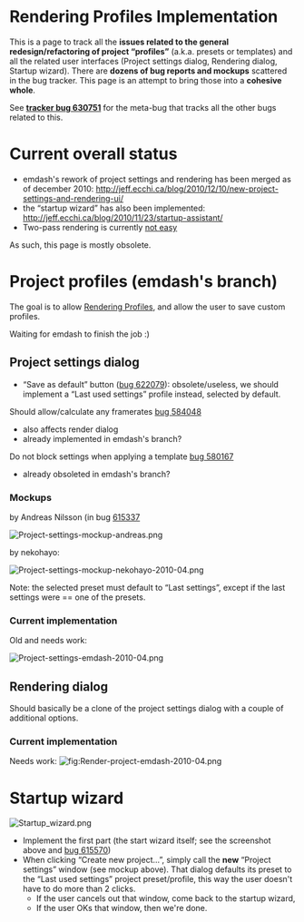 # Rendering Profiles Implementation

This is a page to track all the **issues related to the general
redesign/refactoring of project “profiles”** (a.k.a. presets or
templates) and all the related user interfaces (Project settings dialog,
Rendering dialog, Startup wizard). There are **dozens of bug reports and
mockups** scattered in the bug tracker. This page is an attempt to bring
those into a **cohesive whole**.

See **[tracker bug
630751](https://bugzilla.gnome.org/show_bug.cgi?id=630751)** for the
meta-bug that tracks all the other bugs related to this.

# Current overall status

-   emdash's rework of project settings and rendering has been merged as
    of december 2010:
    <http://jeff.ecchi.ca/blog/2010/12/10/new-project-settings-and-rendering-ui/>
-   the “startup wizard” has also been implemented:
    <http://jeff.ecchi.ca/blog/2010/11/23/startup-assistant/>
-   Two-pass rendering is currently [not
    easy](https://bugzilla.gnome.org/show_bug.cgi?id=603070)

As such, this page is mostly obsolete.

# Project profiles (emdash's branch)

The goal is to allow [Rendering
Profiles](Rendering_Profiles.md), and allow the user to save
custom profiles.

Waiting for emdash to finish the job :)

## Project settings dialog

-   “Save as default” button ([bug
    622079](https://bugzilla.gnome.org/show_bug.cgi?id=622079)):
    obsolete/useless, we should implement a “Last used settings” profile
    instead, selected by default.

Should allow/calculate any framerates [bug
584048](https://bugzilla.gnome.org/show_bug.cgi?id=584048)

-   also affects render dialog
-   already implemented in emdash's branch?

Do not block settings when applying a template [bug
580167](https://bugzilla.gnome.org/show_bug.cgi?id=580167)

-   already obsoleted in emdash's branch?

### Mockups

by Andreas Nilsson (in bug
[615337](https://bugzilla.gnome.org/show_bug.cgi?id=615337)

![](Project-settings-mockup-andreas.png "Project-settings-mockup-andreas.png")

by nekohayo:

![](Project-settings-mockup-nekohayo-2010-04.png "Project-settings-mockup-nekohayo-2010-04.png")

Note: the selected preset must default to “Last settings”, except if the
last settings were == one of the presets.

### Current implementation

Old and needs work:

![](Project-settings-emdash-2010-04.png "Project-settings-emdash-2010-04.png")

## Rendering dialog

Should basically be a clone of the project settings dialog with a couple
of additional options.

### Current implementation

Needs work:
![](Render-project-emdash-2010-04.png "fig:Render-project-emdash-2010-04.png")

# Startup wizard

![](Startup_wizard.png "Startup_wizard.png")

-   Implement the first part (the start wizard itself; see the
    screenshot above and [bug
    615570](https://bugzilla.gnome.org/show_bug.cgi?id=615570))
-   When clicking “Create new project...”, simply call the **new**
    “Project settings” window (see mockup above). That dialog defaults
    its preset to the “Last used settings” project preset/profile, this
    way the user doesn't have to do more than 2 clicks.
    -   If the user cancels out that window, come back to the startup
        wizard,
    -   If the user OKs that window, then we're done.
